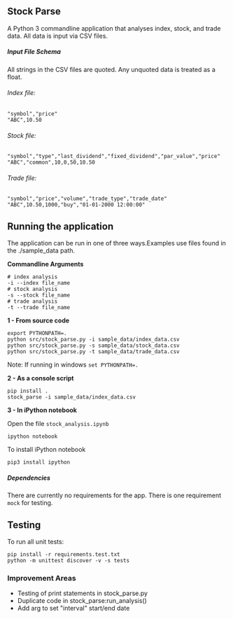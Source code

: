Stock Parse
-----------

A Python 3 commandline application that analyses index, stock, and trade data. All data is input via CSV files.

##### Input File Schema
All strings in the CSV files are quoted. Any unquoted data is treated as a float.

###### Index file:

    "symbol","price"
    "ABC",10.50

###### Stock file:

    "symbol","type","last_dividend","fixed_dividend","par_value","price"
    "ABC","common",10,0,50,10.50

###### Trade file:

    "symbol","price","volume","trade_type","trade_date"
    "ABC",10.50,1000,"buy","01-01-2000 12:00:00"

Running the application
-----------------------
The application can be run in one of three ways.Examples use files found in the ./sample_data path.

**Commandline Arguments**

    # index analysis
    -i --index file_name
    # stock analysis
    -s --stock file_name
    # trade analysis
    -t --trade file_name
    
**1 - From source code**

    export PYTHONPATH=.
    python src/stock_parse.py -i sample_data/index_data.csv
    python src/stock_parse.py -s sample_data/stock_data.csv
    python src/stock_parse.py -t sample_data/trade_data.csv
Note: If running in windows `set PYTHONPATH=.`

**2 - As a console script**

    pip install .
    stock_parse -i sample_data/index_data.csv

**3 - In iPython notebook**

Open the file `stock_analysis.ipynb`

    ipython notebook

To install iPython notebook

    pip3 install ipython
   
##### Dependencies
There are currently no requirements for the app. There is one requirement `mock` for testing.

Testing
-------
To run all unit tests:

    pip install -r requirements.test.txt
    python -m unittest discover -v -s tests

### Improvement Areas
* Testing of print statements in stock_parse.py
* Duplicate code in stock_parse:run_analysis()
* Add arg to set "interval" start/end date
